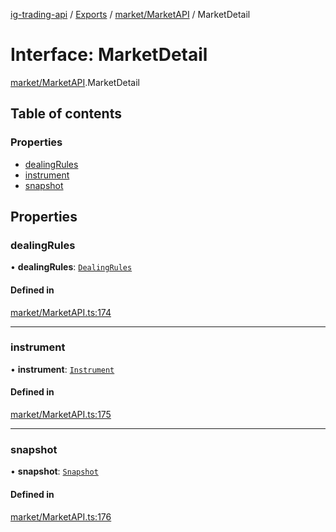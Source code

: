 [ig-trading-api](../README.md) / [Exports](../modules.md) / [market/MarketAPI](../modules/market_MarketAPI.md) / MarketDetail

# Interface: MarketDetail

[market/MarketAPI](../modules/market_MarketAPI.md).MarketDetail

## Table of contents

### Properties

- [dealingRules](market_MarketAPI.MarketDetail.md#dealingrules)
- [instrument](market_MarketAPI.MarketDetail.md#instrument)
- [snapshot](market_MarketAPI.MarketDetail.md#snapshot)

## Properties

### dealingRules

• **dealingRules**: [`DealingRules`](market_MarketAPI.DealingRules.md)

#### Defined in

[market/MarketAPI.ts:174](https://github.com/bennycode/ig-trading-api/blob/f7fd8d0/src/market/MarketAPI.ts#L174)

---

### instrument

• **instrument**: [`Instrument`](market_MarketAPI.Instrument.md)

#### Defined in

[market/MarketAPI.ts:175](https://github.com/bennycode/ig-trading-api/blob/f7fd8d0/src/market/MarketAPI.ts#L175)

---

### snapshot

• **snapshot**: [`Snapshot`](market_MarketAPI.Snapshot.md)

#### Defined in

[market/MarketAPI.ts:176](https://github.com/bennycode/ig-trading-api/blob/f7fd8d0/src/market/MarketAPI.ts#L176)
